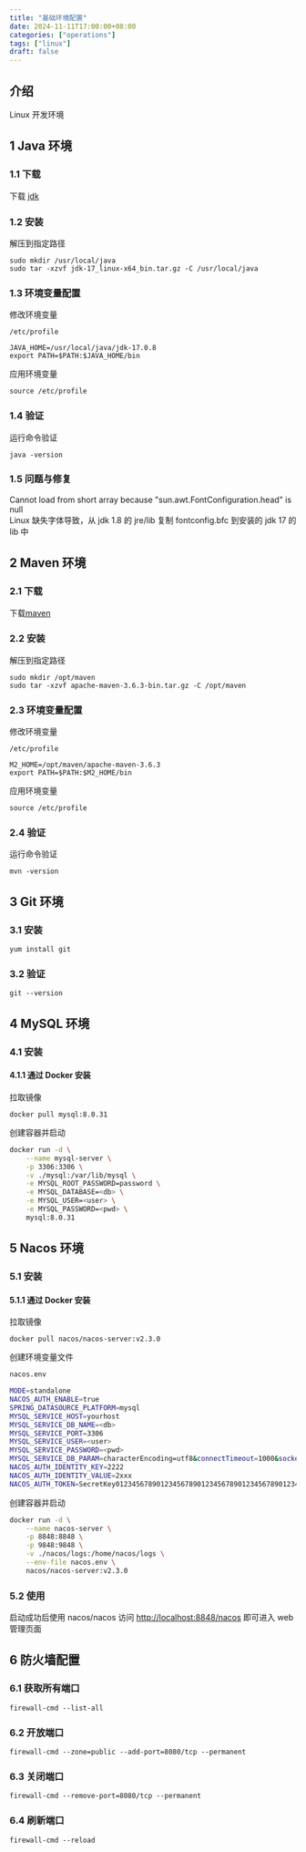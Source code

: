```yaml
---
title: "基础环境配置"
date: 2024-11-11T17:00:00+08:00
categories: ["operations"]
tags: ["linux"]
draft: false
---
```


## 介绍

Linux 开发环境

## 1 Java 环境

### 1.1 下载

下载 [jdk](https://download.oracle.com/java/17/latest/jdk-17_linux-x64_bin.tar.gz)

### 1.2 安装

解压到指定路径
```
sudo mkdir /usr/local/java
sudo tar -xzvf jdk-17_linux-x64_bin.tar.gz -C /usr/local/java
```

### 1.3 环境变量配置

修改环境变量
```
/etc/profile

JAVA_HOME=/usr/local/java/jdk-17.0.8
export PATH=$PATH:$JAVA_HOME/bin
```
应用环境变量
```
source /etc/profile
```

### 1.4 验证

运行命令验证
```
java -version
```

### 1.5 问题与修复

Cannot load from short array because "sun.awt.FontConfiguration.head" is null  
Linux 缺失字体导致，从 jdk 1.8 的 jre/lib 复制 fontconfig.bfc 到安装的 jdk 17 的 lib 中  

## 2 Maven 环境

### 2.1 下载

下载[maven](https://archive.apache.org/dist/maven/maven-3/3.6.3/binaries/apache-maven-3.6.3-bin.tar.gz)  

### 2.2 安装

解压到指定路径
```
sudo mkdir /opt/maven
sudo tar -xzvf apache-maven-3.6.3-bin.tar.gz -C /opt/maven
```

### 2.3 环境变量配置

修改环境变量
```
/etc/profile

M2_HOME=/opt/maven/apache-maven-3.6.3
export PATH=$PATH:$M2_HOME/bin
```
应用环境变量
```
source /etc/profile
```

### 2.4 验证

运行命令验证
```
mvn -version
```

## 3 Git 环境

### 3.1 安装

```
yum install git
```

### 3.2 验证

```
git --version
```

## 4 MySQL 环境

### 4.1 安装

#### 4.1.1 通过 Docker 安装

拉取镜像
```
docker pull mysql:8.0.31
```
创建容器并启动
```bash
docker run -d \
    --name mysql-server \
    -p 3306:3306 \
    -v ./mysql:/var/lib/mysql \
    -e MYSQL_ROOT_PASSWORD=password \
    -e MYSQL_DATABASE=<db> \
    -e MYSQL_USER=<user> \
    -e MYSQL_PASSWORD=<pwd> \
    mysql:8.0.31
```

## 5 Nacos 环境

### 5.1 安装

#### 5.1.1 通过 Docker 安装

拉取镜像
```
docker pull nacos/nacos-server:v2.3.0
```
创建环境变量文件
```bash
nacos.env

MODE=standalone
NACOS_AUTH_ENABLE=true
SPRING_DATASOURCE_PLATFORM=mysql
MYSQL_SERVICE_HOST=yourhost
MYSQL_SERVICE_DB_NAME=<db>
MYSQL_SERVICE_PORT=3306
MYSQL_SERVICE_USER=<user>
MYSQL_SERVICE_PASSWORD=<pwd>
MYSQL_SERVICE_DB_PARAM=characterEncoding=utf8&connectTimeout=1000&socketTimeout=3000&autoReconnect=true&useUnicode=true&useSSL=false&serverTimezone=Asia/Shanghai&allowPublicKeyRetrieval=true
NACOS_AUTH_IDENTITY_KEY=2222
NACOS_AUTH_IDENTITY_VALUE=2xxx
NACOS_AUTH_TOKEN=SecretKey012345678901234567890123456789012345678901234567890123456789
```
创建容器并启动
```bash
docker run -d \
    --name nacos-server \
    -p 8848:8848 \
    -p 9848:9848 \
    -v ./nacos/logs:/home/nacos/logs \
    --env-file nacos.env \
    nacos/nacos-server:v2.3.0
```

### 5.2 使用

启动成功后使用 nacos/nacos 访问 [http://localhost:8848/nacos](http://localhost:8848/nacos) 即可进入 web 管理页面

## 6 防火墙配置

### 6.1 获取所有端口

```
firewall-cmd --list-all
```

### 6.2 开放端口

```
firewall-cmd --zone=public --add-port=8080/tcp --permanent
```

### 6.3 关闭端口

```
firewall-cmd --remove-port=8080/tcp --permanent
```

### 6.4 刷新端口

```
firewall-cmd --reload
```